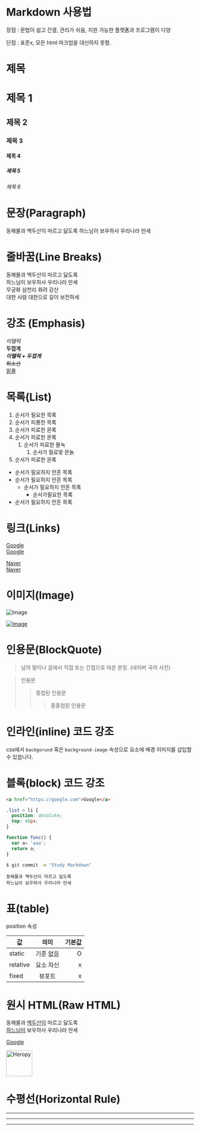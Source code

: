 # Markdown 사용법
장점 : 문법이 쉽고 간결, 관리가 쉬움, 지원 가능한 플랫폼과 프로그램이 다양

단점 : 표준x, 모든 html 마크업을 대신하지 못함.

# 제목

# 제목 1
## 제목 2
### 제목 3
#### 제목 4
##### 제목 5
###### 제목 6

# 문장(Paragraph)

동해물과 백두산이 마르고 닳도록
하느님이 보우하사 우리나라 만세

# 줄바꿈(Line Breaks)

동해물과 백두산이 마르고 닳도록  
하느님이 보우하사 우리나라 만세  
무궁화 삼천리 화려 강산<br />
대한 사람 대한으로 길이 보전하세  

# 강조 (Emphasis)

_이텔릭_  
**두껍게**  
**_이텔릭 + 두껍게_**  
~~취소선~~  
<u>밑줄</u>  

# 목록(List)

1. 순서가 필요한 목록
1. 순서가 피룡한 목록
1. 순서가 피료한 몬록
1. 순서가 피료한 몬록
   1. 순서가 피료한 몰녹
      1. 순서가 필료앟 몬놁
1. 순서가 피료한 몬록

- 순서가 필요하지 안흔 목록
- 순서가 필요하지 안흔 목록
  - 순서가 필요하지 안흔 목록
    - 순서가필요한 목록
- 순서가 필요하지 안흔 목록

# 링크(Links)

<a href="htps://google.com">Google</a>  
[Google](htps://google.com)

<a href="htps://naver.com" title="NAVER로 이동">Naver</a>  
[Naver](htps://naver.com "Naver로 이동!")

# 이미지(Image)

![Image](https://www.google.com/images/branding/googlelogo/2x/googlelogo_color_272x92dp.png)

[![Image](https://www.google.com/images/branding/googlelogo/2x/googlelogo_color_272x92dp.png)](https://google.com)

# 인용문(BlockQuote)

> 남의 말이나 글에서 직접 또는 간접으로 따온 문장.
> (네이버 국어 사전)

> 인용문
>> 중첩된 인용문
>>> 중중첩된 인용문

# 인라인(inline) 코드 강조

css에서 `backgorund` 혹은 `background-image` 속성으로 요소에 배경 이미지를 삽입할수 있씁니다.

# 블록(block) 코드 강조

```html
<a href="https://google.com">Google</a>
```

```css
.list > li {
  position: absolute;
  top: 40px;
}
```

```javascript
function func() {
  var a= 'aaa';
  return a;
}
```

```bash
$ git commit -m "Study Markdown"
```

```plaintext
동해물과 백두산이 마르고 닳도록
하느님이 보우하사 우리나라 만세
```

# 표(table)

position 속성

값 | 의미    | 기본값
--|:--:|--:
static | 기준 없음 | O
relative | 요소 자신 | x
fixed | 뷰포트   | x

# 원시 HTML(Raw HTML)

동해물과 <u>백두산이</u> 마르고 닳도록<br />
<span style="text-decoration: underline;">하느님이</span> 보우하사 우리나라 만세

<a href="https://google.com" title="Naver로 이동!" target="_blank">Google</a>

<img width="70" src="https://heropy.blog/css/images/logo.png" alt="Heropy" />

# 수평선(Horizontal Rule)

---

***

___


